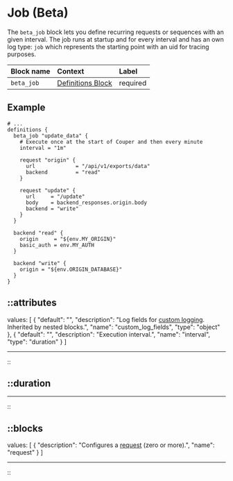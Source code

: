 # Job (Beta)

The `beta_job` block lets you define recurring requests or sequences with an given interval. The job runs at startup
and for every interval and has an own log type: `job` which represents the starting point with an uid for tracing
purposes.

| Block name | Context                                               | Label    |
|:-----------|:------------------------------------------------------|:---------|
| `beta_job` | [Definitions Block](/configuration/block/definitions) | required |

## Example

```hcl
# ...
definitions {
  beta_job "update_data" {
    # Execute once at the start of Couper and then every minute
    interval = "1m"

    request "origin" {
      url             = "/api/v1/exports/data"
      backend         = "read"
    }

    request "update" {
      url     = "/update"
      body    = backend_responses.origin.body
      backend = "write"
    }
  }

  backend "read" {
    origin     = "${env.MY_ORIGIN}"
    basic_auth = env.MY_AUTH
  }

  backend "write" {
    origin = "${env.ORIGIN_DATABASE}"
  }
}
```


::attributes
---
values: [
  {
    "default": "",
    "description": "Log fields for [custom logging](/observation/logging#custom-logging). Inherited by nested blocks.",
    "name": "custom_log_fields",
    "type": "object"
  },
  {
    "default": "",
    "description": "Execution interval.",
    "name": "interval",
    "type": "duration"
  }
]

---
::

::duration
---
---
::

::blocks
---
values: [
  {
    "description": "Configures a [request](/configuration/block/request) (zero or more).",
    "name": "request"
  }
]

---
::

